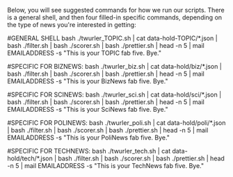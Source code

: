 Below, you will see suggested commands for how we run our scripts. There is a general shell, and then four filled-in specific commands, depending on the type of news you're interested in getting: 

#GENERAL SHELL
bash ./twurler_TOPIC.sh | cat data-hold-TOPIC/*.json | bash ./filter.sh | bash ./scorer.sh | bash ./prettier.sh | head -n 5 | mail EMAILADDRESS -s "This is your TOPIC fab five. Bye."

#SPECIFIC FOR BIZNEWS: 
bash ./twurler_biz.sh | cat data-hold/biz/*.json | bash ./filter.sh | bash ./scorer.sh | bash ./prettier.sh | head -n 5 | mail EMAILADDRESS  -s "This is your BizNews fab five. Bye."

#SPECIFIC FOR SCINEWS: 
bash ./twurler_sci.sh | cat data-hold/sci/*.json | bash ./filter.sh | bash ./scorer.sh | bash ./prettier.sh | head -n 5 | mail EMAILADDRESS  -s "This is your SciNews fab five. Bye."

#SPECIFIC FOR POLINEWS: 
bash ./twurler_poli.sh | cat data-hold/poli/*.json | bash ./filter.sh | bash ./scorer.sh | bash ./prettier.sh | head -n 5 | mail EMAILADDRESS  -s "This is your PoliNews fab five. Bye."

#SPECIFIC FOR TECHNEWS: 
bash ./twurler_tech.sh | cat data-hold/tech/*.json | bash ./filter.sh | bash ./scorer.sh | bash ./prettier.sh | head -n 5 | mail EMAILADDRESS  -s "This is your TechNews fab five. Bye."
